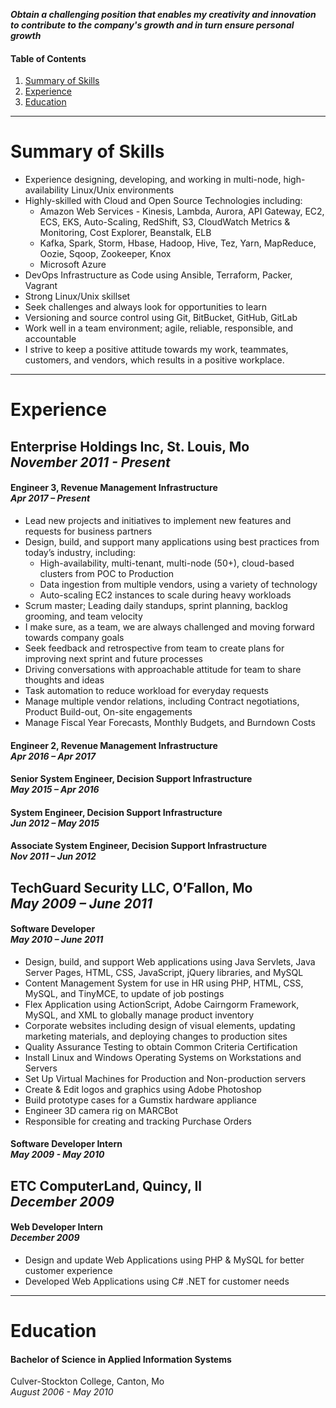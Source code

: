 ***Obtain a challenging position that enables my creativity and innovation to contribute to the company's growth and in turn ensure personal growth***

#### Table of Contents
1. [Summary of Skills](#summary-of-skills)
2. [Experience](#experience)
3. [Education](#education)

---
# Summary of Skills

- Experience designing, developing, and working in multi-node, high-availability Linux/Unix environments
- Highly-skilled with Cloud and Open Source Technologies including:
  - Amazon Web Services - Kinesis, Lambda, Aurora, API Gateway, EC2, ECS, EKS, Auto-Scaling, RedShift, S3, CloudWatch Metrics & Monitoring, Cost Explorer, Beanstalk, ELB
  - Kafka, Spark, Storm, Hbase, Hadoop, Hive, Tez, Yarn, MapReduce, Oozie, Sqoop, Zookeeper, Knox
  - Microsoft Azure
- DevOps Infrastructure as Code using Ansible, Terraform, Packer, Vagrant
- Strong Linux/Unix skillset
- Seek challenges and always look for opportunities to learn
- Versioning and source control using Git, BitBucket, GitHub, GitLab
- Work well in a team environment; agile, reliable, responsible, and accountable
- I strive to keep a positive attitude towards my work, teammates, customers, and vendors, which results in a positive workplace.

---
# Experience

## Enterprise Holdings Inc, St. Louis, Mo </br> *November 2011 - Present*

#### Engineer 3, Revenue Management Infrastructure </br> *Apr 2017 – Present*

- Lead new projects and initiatives to implement new features and requests for business partners
- Design, build, and support many applications using best practices from today’s industry, including:
  - High-availability, multi-tenant, multi-node (50+), cloud-based clusters from POC to Production
  - Data ingestion from multiple vendors, using a variety of technology
  - Auto-scaling EC2 instances to scale during heavy workloads
- Scrum master; Leading daily standups, sprint planning, backlog grooming, and team velocity
- I make sure, as a team, we are always challenged and moving forward towards company goals
- Seek feedback and retrospective from team to create plans for improving next sprint and future processes
- Driving conversations with approachable attitude for team to share thoughts and ideas
- Task automation to reduce workload for everyday requests
- Manage multiple vendor relations, including Contract negotiations, Product Build-out, On-site engagements
- Manage Fiscal Year Forecasts, Monthly Budgets, and Burndown Costs

#### Engineer 2, Revenue Management Infrastructure </br> *Apr 2016 – Apr 2017*

#### Senior System Engineer, Decision Support Infrastructure </br> *May 2015 – Apr 2016*

#### System Engineer, Decision Support Infrastructure </br> *Jun 2012 – May 2015*

#### Associate System Engineer, Decision Support Infrastructure </br> *Nov 2011 – Jun 2012*

## TechGuard Security LLC, O’Fallon, Mo </br> *May 2009 – June 2011*

#### Software Developer </br> *May 2010 – June 2011*

- Design, build, and support Web applications using Java Servlets, Java Server Pages, HTML, CSS, JavaScript, jQuery libraries, and MySQL
- Content Management System for use in HR using PHP, HTML, CSS, MySQL, and TinyMCE, to update of job postings
- Flex Application using ActionScript, Adobe Cairngorm Framework, MySQL, and XML to globally manage product inventory
- Corporate websites including design of visual elements, updating marketing materials, and deploying changes to production sites
- Quality Assurance Testing to obtain Common Criteria Certification
- Install Linux and Windows Operating Systems on Workstations and Servers
- Set Up Virtual Machines for Production and Non-production servers
- Create & Edit logos and graphics using Adobe Photoshop
- Build prototype cases for a Gumstix hardware appliance
- Engineer 3D camera rig on MARCBot
- Responsible for creating and tracking Purchase Orders

#### Software Developer Intern </br> *May 2009 - May 2010*

## ETC ComputerLand, Quincy, Il </br> *December 2009*

#### Web Developer Intern </br> *December 2009*

- Design and update Web Applications using PHP & MySQL for better customer experience
- Developed Web Applications using C# .NET for customer needs

---
# Education

#### Bachelor of Science in Applied Information Systems

Culver-Stockton College, Canton, Mo </br> *August 2006 - May 2010*
